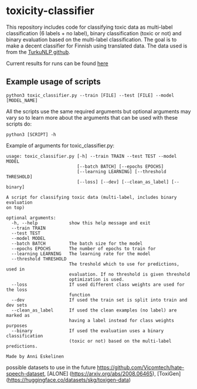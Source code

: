 # toxicity-classifier

This repository includes code for classifying toxic data as multi-label classification (6 labels + no label), binary classification (toxic or not) and binary evaluation based on the multi-label classification. The goal is to make a decent classifier for Finnish using translated data. The data used is from the [TurkuNLP github](https://github.com/TurkuNLP/wikipedia-toxicity-data-fi).

Current results for runs can be found [here](https://docs.google.com/spreadsheets/d/1g8Ya5lx80CdqEXHiwKO32EFv2AMNkZzPypzlb1PI6xk/edit?usp=sharing)


## Example usage of scripts

```
python3 toxic_classifier.py --train [FILE] --test [FILE] --model [MODEL_NAME]
```

All the scripts use the same required arguments but optional arguments may vary so to learn more about the arguments that can be used with these scripts do:

```
python3 [SCRIPT] -h
```

Example of arguments for toxic_classifier.py:

```
usage: toxic_classifier.py [-h] --train TRAIN --test TEST --model MODEL
                           [--batch BATCH] [--epochs EPOCHS]
                           [--learning LEARNING] [--threshold THRESHOLD]
                           [--loss] [--dev] [--clean_as_label] [--binary]

A script for classifying toxic data (multi-label, includes binary evaluation
on top)

optional arguments:
  -h, --help            show this help message and exit
  --train TRAIN
  --test TEST
  --model MODEL
  --batch BATCH         The batch size for the model
  --epochs EPOCHS       The number of epochs to train for
  --learning LEARNING   The learning rate for the model
  --threshold THRESHOLD
                        The treshold which to use for predictions, used in
                        evaluation. If no threshold is given threshold
                        optimization is used.
  --loss                If used different class weights are used for the loss
                        function
  --dev                 If used the train set is split into train and dev sets
  --clean_as_label      If used the clean examples (no label) are marked as
                        having a label instead for class weights purposes
  --binary              If used the evaluation uses a binary classification
                        (toxic or not) based on the multi-label predictions.

Made by Anni Eskelinen
```

possible datasets to use in the future https://github.com/Vicomtech/hate-speech-dataset, [ALONE] (https://arxiv.org/abs/2008.06465), [ToxiGen] (https://huggingface.co/datasets/skg/toxigen-data)